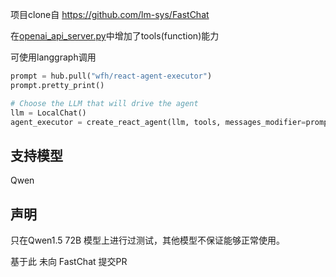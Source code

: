 项目clone自 https://github.com/lm-sys/FastChat

在[openai_api_server.py](fastchat%2Fserve%2Fopenai_api_server.py)中增加了tools(function)能力

可使用langgraph调用
```python
prompt = hub.pull("wfh/react-agent-executor")
prompt.pretty_print()

# Choose the LLM that will drive the agent
llm = LocalChat()
agent_executor = create_react_agent(llm, tools, messages_modifier=prompt)

```
## 支持模型
Qwen

## 声明

只在Qwen1.5 72B 模型上进行过测试，其他模型不保证能够正常使用。

基于此 未向 FastChat 提交PR
